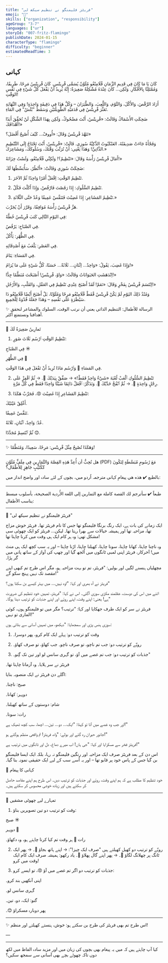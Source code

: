 ```yaml
---
title: "فریٹز فلیمنگو نے تنظیم سیکھ لی"
emoji: "🦩"
skills: ["organization", "responsibility"]
ageGroup: "3-7"
languages: ["ur"]
storyId: "007-fritz-flamingo"
publishDate: 2024-01-15
characterType: "flamingo"
difficulty: "beginner"
estimatedReadTime: 3
---
```


## کہانی


كَانَ يَا مَا كَانَ فِي قَدِيمِ الزَّمَانِ فْلَامِنْغُو مُلَوَّنٌ يُسَمَّى فْرِيتْس.
كَانَ فْرِيتْسُ مَرِحًا، طَرِيفًا، وَمُمْتَلِئًا بِالأَفْكَارِ.
وَلَكِن… كَانَ عِنْدَهُ مُشْكِلَةٌ صَغِيرَةٌ:
إِنَّهُ يُرِيدُ أَنْ يَفْعَلَ كُلَّ شَيْءٍ فِي نَفْسِ الوَقْتِ!

أَرَادَ الرَّقْصَ، وَالأَكْلَ، وَالنَّوْمَ، وَاللَّعِبَ، وَالطَّيَرَانَ – وَكُلَّ هَذَا فِي دَقِيقَةٍ وَاحِدَةٍ!
وَفِي النِّهَايَةِ تَعَثَّرَ فْرِيتْسُ فِي قَدَمَيْهِ الطَّوِيلَتَيْنِ وَسَقَطَ "بْلَشْ" فِي المَاءِ.

ضَحِكَتِ الأَسْمَاكُ وَقَالَتْ:
«فْرِيتْسُ، أَنْتَ مَضْحُوكٌ، وَلَكِن بِهَذَا الشَّكْلِ لَنْ تُحَقِّقَ أَبَدًا أَهْدَافَكَ!»

تَنَهَّدَ فْرِيتْسُ وَقَالَ:
«أُووفْ… كَيْفَ أُصْبِحُ أَفْضَلَ؟»

وَفَجْأَةً جَاءَتْ صَدِيقَتُهُ، العَنْكَبُوتُ الذَّكِيَّةُ سُوزِي.
قَالَتْ:
«فْرِيتْسُ، أَنْتَ تَحْتَاجُ إِلَى التَّنْظِيمِ الذَّاتِيِّ!
وَهَذَا يَعْنِي: أَنْ تُرَتِّبَ وَقْتَكَ، وَسُلُوكَكَ، وَمَشَاعِرَكَ.»

أَمَالَ فْرِيتْسُ رَأْسَهُ وَقَالَ:
«تَنْظِيمٌ؟! وَلَكِنِّي فْلَامِنْغُو، وَلَسْتُ خِزَانَةً!»

ضَحِكَتْ سُوزِي وَقَالَتْ:
«أَنْظُرْ، سَأُبَسِّطُهَا لَكَ:

1. تَنْظِيمُ الوَقْتِ: اِفْعَلْ أَمْرًا وَاحِدًا ثُمَّ الآخَرَ.

2. تَنْظِيمُ السُّلُوكِ: إِذَا رَقَصْتَ فَارْقُصْ، وَإِذَا أَكَلْتَ فَكُلْ.

3. تَنْظِيمُ المَشَاعِرِ: إِذَا غَضِبْتَ فَتَنَفَّسْ عَمِيقًا وَعُدْ حَتَّى الثَّلَاثَةِ.»

هَزَّ فْرِيتْسُ رَأْسَهُ مُوَافِقًا، وَقَرَّرَ أَنْ يُجَرِّبَ.

فِي اليَوْمِ التَّالِي كَتَبَ فْرِيتْسُ خُطَّةً:

فِي الصَّبَاحِ: يَرْقُصُ.

فِي الظُّهْرِ: يَأْكُلُ.

فِي العَصْرِ: يَلْعَبُ مَعَ أَصْدِقَائِهِ.

فِي المَسَاءِ: يَنَامُ.

وَإِذَا غَضِبَ، يَقُولُ:
«وَاحِدٌ… اِثْنَانِ… ثَلَاثَةٌ… حَسَنًا، كُلُّ شَيْءٍ عَلَى مَا يُرَامُ!»

اِنْدَهَشَتِ الحَيَوَانَاتُ وَقَالَتْ:
«وَاوْ، فْرِيتْسُ! أَصْبَحْتَ مُنَظَّمًا جِدًّا!»

اِبْتَسَمَ فْرِيتْسُ بِفَخْرٍ وَقَالَ:
«نَعَمْ! لَقَدْ أَصْبَحَ عِنْدِي تَنْظِيمٌ فِي العَقْلِ، وَالقَلْبِ، وَالأَرْجُلِ!»

وَمُنْذُ ذَلِكَ اليَوْمِ لَمْ يَكُنْ فْرِيتْسُ فْقَطْ فْلَامِنْغُو مَرِحًا وَمُلَوَّنًا،
بَلْ أَصْبَحَ أَيْضًا فْلَامِنْغُو ذَا سَيْطَرَةٍ عَلَى نَفْسِهِ –
وَهَذَا جَعَلَهُ قُدْوَةً لِلْجَمِيعِ.

✨ الرسالة للأطفال:
التنظيم الذاتي يعني أن نرتب الوقت، السلوك والمشاعر لنحقق أهدافنا ونستمتع أكثر.

---

🎲 تَمارِينُ صَغِيرَةٌ لَكَ

1. تَنْظِيمُ الوَقْتِ
ٱرْسُم ثَلَاثَ صُوَرٍ:

فِي الصَّبَاحِ ☀️

فِي الظُّهْرِ 🍎

فِي المَسَاءِ 🌙
وَٱرْسُم مَاذَا تُرِيدُ أَنْ تَفْعَلَ فِي هَذَا الوَقْتِ.

2. تَنْظِيمُ السُّلُوكِ
ٱلْعَبْ لُعْبَةَ «شَيْءٌ وَاحِدٌ فَقَطْ!»
→ صَفِّقْ بِيَدَيْكَ 👏.
→ ثُمَّ ٱقْفِزْ عَلَى رِجْلٍ وَاحِدَةٍ 🦵.
→ ثُمَّ ٱنْفُخْ خَدَّيْكَ 🐸.
وَتَذَكَّرْ: ٱفْعَلْ دَائِمًا شَيْئًا وَاحِدًا فَقَطْ فِي كُلِّ مَرَّةٍ.

3. تَنْظِيمُ المَشَاعِرِ
إِذَا غَضِبْتَ 😡، فَجَرِّبْ هَكَذَا:

أَغْلِقْ عَيْنَيْكَ.

تَنَفَّسْ عَمِيقًا.

عُدْ: وَاحِدٌ، ٱثْنَانِ، ثَلَاثَةٌ.

ثُمَّ ٱبْتَسِمْ مُجَدَّدًا 😊.

---

✨ وَهَكَذَا تُصْبِحُ مِثْلَ فْرِيتْس: مَرِحًا، سَعِيدًا، وَمُنَظَّمًا!

---

هل تُحِبُّ أن أُعِدَّ هَذِهِ القِصَّةَ وَالتَّمَارِينِ فِي مِلَفٍّ مُلَوَّنٍ (PDF) مَعَ رُسُومٍ مُبَسَّطَةٍ لِتَكُونَ كَكُتَيِّبٍ جَاهِزٍ لِلأَطْفَال؟

بالطبع ✔️ هذه هي پیغامِ کہانی مترجمہ اُردو میں، بچوں کے لئے سادہ اور واضح انداز میں:

---
طبعاً ✔️ سأترجم لك القصة كاملة مع التمارين إلى اللغة الأُردية الصحيحة، بأسلوب مبسط يناسب الأطفال:

---

🦩 "فریٹز فلیمنگو نے تنظیم سیکھ لی"

ایک زمانے کی بات ہے، ایک رنگ برنگا فلیمنگو تھا جس کا نام فریٹز تھا۔
فریٹز خوش مزاج تھا، مزاحیہ تھا اور ہمیشہ خیالات سے بھرا رہتا تھا۔
لیکن… فریٹز کو ایک چھوٹی سی مشکل تھی:
وہ ہر کام ایک ہی وقت میں کرنا چاہتا تھا!

وہ ناچنا چاہتا، کھانا چاہتا، سونا چاہتا، کھیلنا چاہتا، اڑنا چاہتا – اور یہ سب کچھ ایک ہی منٹ میں!
آخرکار، فریٹز اپنی لمبی ٹانگوں میں اُلجھ گیا اور چھپ کی آواز کے ساتھ پانی میں گر پڑا۔

مچھلیاں ہنسنے لگیں اور بولیں:
"فریٹز، تم تو بہت مزاحیہ ہو، مگر اس طرح تم کبھی اپنے مقصد تک نہیں پہنچ سکو گے!"

فریٹز نے آہ بھری اور کہا:
"اوہ نہیں… میں بہتر کیسے بن سکتا ہوں؟"

اتنے میں اس کی دوست، عقلمند مکڑی سوزی آگئی۔
اس نے کہا:
"فریٹز، تمہیں خود تنظیم کی ضرورت ہے!
یعنی: اپنے وقت، اپنے رویّے اور اپنے جذبات کو ترتیب دینا ہوگا۔"

فریٹز نے سر کو ایک طرف جھکایا اور کہا:
"ترتیب؟ مگر میں تو فلیمنگو ہوں، کوئی الماری تو نہیں!"

سوزی ہنس پڑی اور سمجھایا:
"دیکھو، میں تمہیں آسانی سے بتاتی ہوں:

1. وقت کو ترتیب دو: پہلے ایک کام کرو، پھر دوسرا۔

2. رویّے کو ترتیب دو: جب تم ناچو، تو صرف ناچو۔ جب کھاؤ، تو صرف کھاؤ۔

3. جذبات کو ترتیب دو: جب تم غصے میں آؤ، تو گہری سانس لو اور تین تک گِنو۔"

فریٹز نے سر ہلایا۔ وہ آزمانا چاہتا تھا۔

اگلے دن فریٹز نے ایک منصوبہ بنایا:

صبح: ناچنا۔

دوپہر: کھانا۔

شام: دوستوں کے ساتھ کھیلنا۔

رات: سونا۔

اور جب وہ غصے میں آتا تو کہتا:
"ایک… دو… تین… اچھا، سب کچھ ٹھیک ہے!"

جانور حیران رہ گئے اور بولے:
"واہ، فریٹز! تم واقعی منظم ہوگئے ہو!"

فریٹز فخر سے مسکرایا اور کہا:
"جی ہاں! اب میرے دماغ، دل اور ٹانگوں میں ترتیب ہے!"

اس دن کے بعد فریٹز صرف ایک مزاحیہ اور رنگین فلیمنگو نہ رہا،
بلکہ ایک ایسا فلیمنگو بن گیا جس کے پاس خود پر قابو تھا –
اور یہ اُسے سب کے لیے ایک حقیقی نمونہ بنا گیا۔

🌟 کہانی کا پیغام

خود تنظیم کا مطلب ہے کہ ہم اپنے وقت، رویّے اور جذبات کو ترتیب دیں۔
اس طرح ہم اپنے مقاصد حاصل کر سکتے ہیں اور زیادہ خوشی محسوس کر سکتے ہیں۔

---

🎲 تمہارے لیے چھوٹی مشقیں

1. وقت کو ترتیب دو
تین تصویریں بناؤ:

صبح ☀️

دوپہر 🍎

رات 🌙
ہر وقت تم کیا کرنا چاہتے ہو، وہ دکھاؤ۔

2. رویّے کو ترتیب دو
کھیل کھیلتے ہیں "صرف ایک چیز!":
→ اپنے ہاتھ بجاؤ 👏۔
→ پھر ایک ٹانگ پر چھلانگ لگاؤ 🦵۔
→ پھر اپنے گال پھلاؤ 🐸۔
یاد رکھو: ہمیشہ صرف ایک کام ایک وقت میں کرو!

3. جذبات کو ترتیب دو
اگر تم غصے میں آؤ 😡، تو ایسے کرو:

اپنی آنکھیں بند کرو۔

گہری سانس لو۔

گنو: ایک، دو، تین۔

پھر دوبارہ مسکراؤ 😊۔

---

✨ اس طرح تم بھی فریٹز کی طرح بن سکتے ہو: خوش، ہنستے کھیلتے اور منظم!

—

---

کیا آپ چاہتے ہیں کہ میں یہ پیغام بھی بچوں کی زبان میں اور مزید سادہ الفاظ میں لکھ دوں تاکہ چھوٹے بچے بھی آسانی سے سمجھ سکیں؟